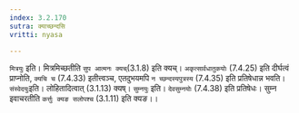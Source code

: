 ```yaml
---
index: 3.2.170
sutra: क्याच्छन्दसि
vritti: nyasa

---
```

`मित्रयुः` इति। मित्रमिच्छतीति `सुप आत्मनः क्यच्`(3.1.8) इति क्यच्। `अकृत्सार्वधातुकयोः` (7.4.25) इति दीर्घत्वं प्राप्नोति, `क्यचि च` (7.4.33) इतीत्त्वञ्च, एतदुभयमपि `न च्छन्दस्यपुत्रस्य` (7.4.35) इति प्रतिषेधान्न भवति। `संस्वेदयुः`इति। लोहितादित्वात् (3.1.13) क्यष्। `सुम्नयुः` इति। `देवसुम्नयोः` (7.4.38) इति प्रतिषेधः। सुम्न इवाचरतीति `कर्त्तुः क्यङ सलोपश्च` (3.1.11) इति क्यङ।।